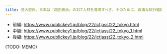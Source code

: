 ```yaml
---
title: 登大遊氏、日本は「超正統派」のICT人材を育成すべき。そのために、自由な試行錯誤を許容するインチキネットワークの普及に取り組む
---
```


- 前編: https://www.publickey1.jp/blog/22/ictjasst22_tokyo.html
- 中編: https://www.publickey1.jp/blog/22/ictjasst22_tokyo_1.html
- 後編: https://www.publickey1.jp/blog/22/ictjasst22_tokyo_2.html

(TODO: MEMO)

